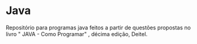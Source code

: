 # Java

Repositório para programas java feitos a partir de questões propostas no livro " JAVA - Como Programar" , décima edição, Deitel.
